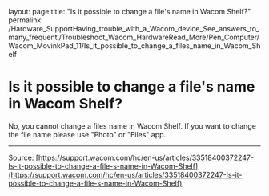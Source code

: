 layout: page
title: "Is it possible to change a file's name in Wacom Shelf?"
permalink: /Hardware_SupportHaving_trouble_with_a_Wacom_device_See_answers_to_many_frequentl/Troubleshoot_Wacom_HardwareRead_More/Pen_Computer/Wacom_MovinkPad_11/Is_it_possible_to_change_a_files_name_in_Wacom_Shelf

# Is it possible to change a file's name in Wacom Shelf?

No, you cannot change a files name in Wacom Shelf.
If you want to change the file name please use "Photo" or "Files" app.

---
Source: [https://support.wacom.com/hc/en-us/articles/33518400372247-Is-it-possible-to-change-a-file-s-name-in-Wacom-Shelf](https://support.wacom.com/hc/en-us/articles/33518400372247-Is-it-possible-to-change-a-file-s-name-in-Wacom-Shelf)
